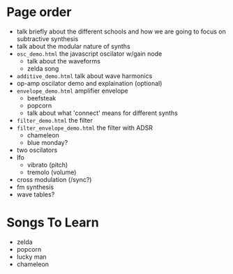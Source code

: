 # Page order
- talk briefly about the different schools and how we are going to focus on
  subtractive synthesis
- talk about the modular nature of synths
- `osc_demo.html` the javascript oscilator w/gain node
  - talk about the waveforms
  - zelda song
- `additive_demo.html` talk about wave harmonics
- op-amp oscilator demo and explaination (optional)
- `envelope_demo.html` amplifier envelope
  - beefsteak
  - popcorn
  - talk about what 'connect' means for different synths
- `filter_demo.html` the filter
- `filter_envelope_demo.html` the filter with ADSR
  - chameleon
  - blue monday?
- two oscilators
- lfo
   - vibrato (pitch)
   - tremolo (volume)
- cross modulation (/sync?)
- fm synthesis
- wave tables?

# Songs To Learn
- zelda
- popcorn
- lucky man
- chameleon 
